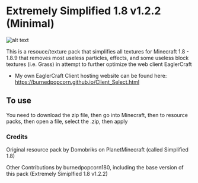 # Extremely Simplified 1.8 v1.2.2 (Minimal)

![alt text](https://github.com/burnedpopcorn/Extremely-Simpified-1.8-Minimal/blob/main/pack.png?raw=true)

This is a resouce/texture pack that simplifies all textures for Minecraft 1.8 - 1.8.9 that removes most useless particles, effects, and some useless block textures (i.e. Grass) in attempt to further optimize the web client EaglerCraft
- My own EaglerCraft Client hosting website can be found here: https://burnedpopcorn.github.io/Client_Select.html

## To use

You need to download the zip file, then go into Minecraft, then to resource packs, then open a file, select the .zip, then apply

### Credits
Original resource pack by Domobriks on PlanetMinecraft (called Simplified 1.8)

Other Contributions by burnedpopcorn180, including the base version of this pack
(Extremely Simiplfied 1.8 v1.2.2)
